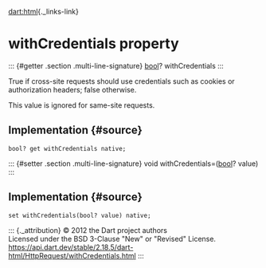 [dart:html](../../dart-html/dart-html-library){._links-link}

withCredentials property
========================

::: {#getter .section .multi-line-signature}
[bool](../../dart-core/bool-class)? withCredentials
:::

True if cross-site requests should use credentials such as cookies or
authorization headers; false otherwise.

This value is ignored for same-site requests.

Implementation {#source}
--------------

``` {.language-dart data-language="dart"}
bool? get withCredentials native;
```

::: {#setter .section .multi-line-signature}
void withCredentials=([bool](../../dart-core/bool-class)? value)
:::

Implementation {#source}
--------------

``` {.language-dart data-language="dart"}
set withCredentials(bool? value) native;
```

::: {._attribution}
© 2012 the Dart project authors\
Licensed under the BSD 3-Clause \"New\" or \"Revised\" License.\
<https://api.dart.dev/stable/2.18.5/dart-html/HttpRequest/withCredentials.html>
:::
